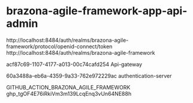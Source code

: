 # brazona-agile-framework-app-api-admin

http://localhost:8484/auth/realms/brazona-agile-framework/protocol/openid-connect/token
http://localhost:8484/auth/realms/brazona-agile-framework


acf87c69-1107-4177-a013-00c74cafd254
Api-gateway 

60a3488a-eb6a-4359-9a33-762e972229ac
authentication-server

GITHUB_ACTION_BRAZONA_AGILE_FRAMEWORK
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